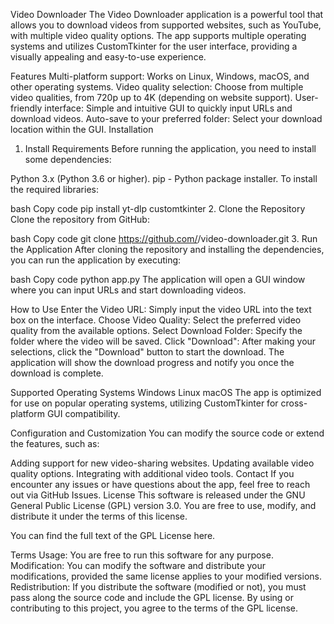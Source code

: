 Video Downloader
The Video Downloader application is a powerful tool that allows you to download videos from supported websites, such as YouTube, with multiple video quality options. The app supports multiple operating systems and utilizes CustomTkinter for the user interface, providing a visually appealing and easy-to-use experience.

Features
Multi-platform support: Works on Linux, Windows, macOS, and other operating systems.
Video quality selection: Choose from multiple video qualities, from 720p up to 4K (depending on website support).
User-friendly interface: Simple and intuitive GUI to quickly input URLs and download videos.
Auto-save to your preferred folder: Select your download location within the GUI.
Installation
1. Install Requirements
Before running the application, you need to install some dependencies:

Python 3.x (Python 3.6 or higher).
pip - Python package installer.
To install the required libraries:

bash
Copy code
pip install yt-dlp customtkinter
2. Clone the Repository
Clone the repository from GitHub:

bash
Copy code
git clone https://github.com/<your-username>/video-downloader.git
3. Run the Application
After cloning the repository and installing the dependencies, you can run the application by executing:

bash
Copy code
python app.py
The application will open a GUI window where you can input URLs and start downloading videos.

How to Use
Enter the Video URL: Simply input the video URL into the text box on the interface.
Choose Video Quality: Select the preferred video quality from the available options.
Select Download Folder: Specify the folder where the video will be saved.
Click "Download": After making your selections, click the "Download" button to start the download.
The application will show the download progress and notify you once the download is complete.

Supported Operating Systems
Windows
Linux
macOS
The app is optimized for use on popular operating systems, utilizing CustomTkinter for cross-platform GUI compatibility.

Configuration and Customization
You can modify the source code or extend the features, such as:

Adding support for new video-sharing websites.
Updating available video quality options.
Integrating with additional video tools.
Contact
If you encounter any issues or have questions about the app, feel free to reach out via GitHub Issues.
License
This software is released under the GNU General Public License (GPL) version 3.0. You are free to use, modify, and distribute it under the terms of this license.

You can find the full text of the GPL License here.

Terms
Usage: You are free to run this software for any purpose.
Modification: You can modify the software and distribute your modifications, provided the same license applies to your modified versions.
Redistribution: If you distribute the software (modified or not), you must pass along the source code and include the GPL license.
By using or contributing to this project, you agree to the terms of the GPL license.
